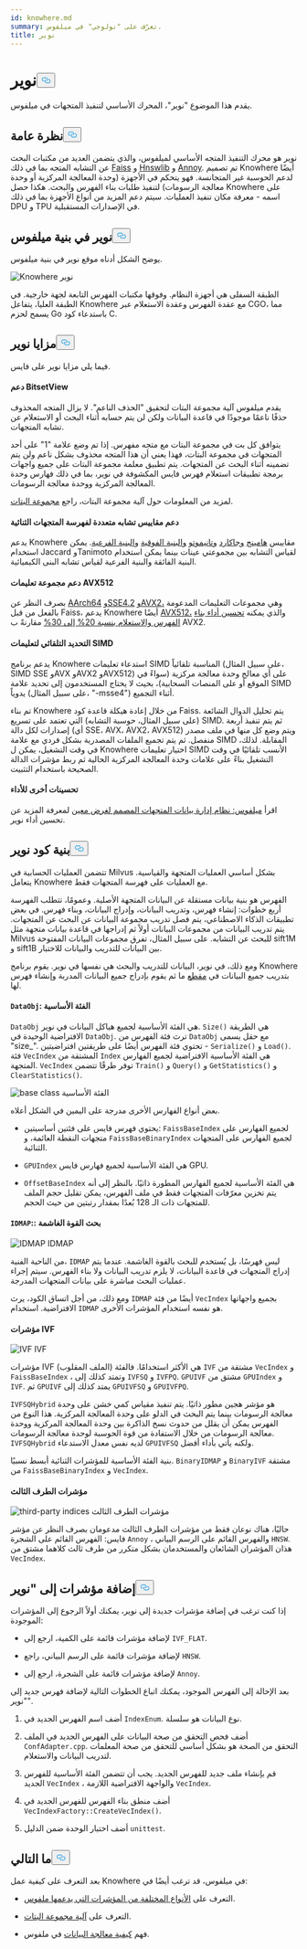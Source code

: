 ```yaml
---
id: knowhere.md
summary: تعرّف على "نولوجي" في ميلفوس.
title: نوير
---
```


<h1 id="Knowhere" class="common-anchor-header">نوير<button data-href="#Knowhere" class="anchor-icon" translate="no">
      <svg translate="no"
        aria-hidden="true"
        focusable="false"
        height="20"
        version="1.1"
        viewBox="0 0 16 16"
        width="16"
      >
        <path
          fill="#0092E4"
          fill-rule="evenodd"
          d="M4 9h1v1H4c-1.5 0-3-1.69-3-3.5S2.55 3 4 3h4c1.45 0 3 1.69 3 3.5 0 1.41-.91 2.72-2 3.25V8.59c.58-.45 1-1.27 1-2.09C10 5.22 8.98 4 8 4H4c-.98 0-2 1.22-2 2.5S3 9 4 9zm9-3h-1v1h1c1 0 2 1.22 2 2.5S13.98 12 13 12H9c-.98 0-2-1.22-2-2.5 0-.83.42-1.64 1-2.09V6.25c-1.09.53-2 1.84-2 3.25C6 11.31 7.55 13 9 13h4c1.45 0 3-1.69 3-3.5S14.5 6 13 6z"
        ></path>
      </svg>
    </button></h1><p>يقدم هذا الموضوع "نوير"، المحرك الأساسي لتنفيذ المتجهات في ميلفوس.</p>
<h2 id="Overview" class="common-anchor-header">نظرة عامة<button data-href="#Overview" class="anchor-icon" translate="no">
      <svg translate="no"
        aria-hidden="true"
        focusable="false"
        height="20"
        version="1.1"
        viewBox="0 0 16 16"
        width="16"
      >
        <path
          fill="#0092E4"
          fill-rule="evenodd"
          d="M4 9h1v1H4c-1.5 0-3-1.69-3-3.5S2.55 3 4 3h4c1.45 0 3 1.69 3 3.5 0 1.41-.91 2.72-2 3.25V8.59c.58-.45 1-1.27 1-2.09C10 5.22 8.98 4 8 4H4c-.98 0-2 1.22-2 2.5S3 9 4 9zm9-3h-1v1h1c1 0 2 1.22 2 2.5S13.98 12 13 12H9c-.98 0-2-1.22-2-2.5 0-.83.42-1.64 1-2.09V6.25c-1.09.53-2 1.84-2 3.25C6 11.31 7.55 13 9 13h4c1.45 0 3-1.69 3-3.5S14.5 6 13 6z"
        ></path>
      </svg>
    </button></h2><p>نوير هو محرك التنفيذ المتجه الأساسي لميلفوس، والذي يتضمن العديد من مكتبات البحث عن التشابه المتجه بما في ذلك <a href="https://github.com/facebookresearch/faiss">Faiss</a> و <a href="https://github.com/nmslib/hnswlib">Hnswlib</a> و <a href="https://github.com/spotify/annoy">Annoy</a>. تم تصميم Knowhere أيضًا لدعم الحوسبة غير المتجانسة. فهو يتحكم في الأجهزة (وحدة المعالجة المركزية أو وحدة معالجة الرسومات) لتنفيذ طلبات بناء الفهرس والبحث. هكذا حصل Knowhere على اسمه - معرفة مكان تنفيذ العمليات. سيتم دعم المزيد من أنواع الأجهزة بما في ذلك DPU و TPU في الإصدارات المستقبلية.</p>
<h2 id="Knowhere-in-the-Milvus-architecture" class="common-anchor-header">نوير في بنية ميلفوس<button data-href="#Knowhere-in-the-Milvus-architecture" class="anchor-icon" translate="no">
      <svg translate="no"
        aria-hidden="true"
        focusable="false"
        height="20"
        version="1.1"
        viewBox="0 0 16 16"
        width="16"
      >
        <path
          fill="#0092E4"
          fill-rule="evenodd"
          d="M4 9h1v1H4c-1.5 0-3-1.69-3-3.5S2.55 3 4 3h4c1.45 0 3 1.69 3 3.5 0 1.41-.91 2.72-2 3.25V8.59c.58-.45 1-1.27 1-2.09C10 5.22 8.98 4 8 4H4c-.98 0-2 1.22-2 2.5S3 9 4 9zm9-3h-1v1h1c1 0 2 1.22 2 2.5S13.98 12 13 12H9c-.98 0-2-1.22-2-2.5 0-.83.42-1.64 1-2.09V6.25c-1.09.53-2 1.84-2 3.25C6 11.31 7.55 13 9 13h4c1.45 0 3-1.69 3-3.5S14.5 6 13 6z"
        ></path>
      </svg>
    </button></h2><p>يوضح الشكل أدناه موقع نوير في بنية ميلفوس.</p>
<p>
  
   <span class="img-wrapper"> <img translate="no" src="/docs/v2.5.x/assets/knowhere_architecture.png" alt="Knowhere" class="doc-image" id="knowhere" />
   </span> <span class="img-wrapper"> <span>نوير</span> </span></p>
<p>الطبقة السفلى هي أجهزة النظام. وفوقها مكتبات الفهرس التابعة لجهة خارجية. في الطبقة العليا، يتفاعل Knowhere مع عقدة الفهرس وعقدة الاستعلام عبر CGO، مما يسمح لحزم Go باستدعاء كود C.</p>
<h2 id="Knowhere-advantages" class="common-anchor-header">مزايا نوير<button data-href="#Knowhere-advantages" class="anchor-icon" translate="no">
      <svg translate="no"
        aria-hidden="true"
        focusable="false"
        height="20"
        version="1.1"
        viewBox="0 0 16 16"
        width="16"
      >
        <path
          fill="#0092E4"
          fill-rule="evenodd"
          d="M4 9h1v1H4c-1.5 0-3-1.69-3-3.5S2.55 3 4 3h4c1.45 0 3 1.69 3 3.5 0 1.41-.91 2.72-2 3.25V8.59c.58-.45 1-1.27 1-2.09C10 5.22 8.98 4 8 4H4c-.98 0-2 1.22-2 2.5S3 9 4 9zm9-3h-1v1h1c1 0 2 1.22 2 2.5S13.98 12 13 12H9c-.98 0-2-1.22-2-2.5 0-.83.42-1.64 1-2.09V6.25c-1.09.53-2 1.84-2 3.25C6 11.31 7.55 13 9 13h4c1.45 0 3-1.69 3-3.5S14.5 6 13 6z"
        ></path>
      </svg>
    </button></h2><p>فيما يلي مزايا نوير على فايس.</p>
<h4 id="Support-for-BitsetView" class="common-anchor-header">دعم BitsetView</h4><p>يقدم ميلفوس آلية مجموعة البتات لتحقيق &quot;الحذف الناعم&quot;. لا يزال المتجه المحذوف حذفًا ناعمًا موجودًا في قاعدة البيانات ولكن لن يتم حسابه أثناء البحث أو الاستعلام عن تشابه المتجهات.</p>
<p>يتوافق كل بت في مجموعة البتات مع متجه مفهرس. إذا تم وضع علامة "1" على أحد المتجهات في مجموعة البتات، فهذا يعني أن هذا المتجه محذوف بشكل ناعم ولن يتم تضمينه أثناء البحث عن المتجهات. يتم تطبيق معلمة مجموعة البتات على جميع واجهات برمجة تطبيقات استعلام فهرس فايس المكشوفة في نوير، بما في ذلك فهارس وحدة المعالجة المركزية ووحدة معالجة الرسومات.</p>
<p>لمزيد من المعلومات حول آلية مجموعة البتات، راجع <a href="/docs/ar/v2.5.x/bitset.md">مجموعة البتات</a>.</p>
<h4 id="Support-for-multiple-similarity-metrics-for-indexing-binary-vectors" class="common-anchor-header">دعم مقاييس تشابه متعددة لفهرسة المتجهات الثنائية</h4><p>يدعم Knowhere مقاييس <a href="/docs/ar/v2.5.x/metric.md#Hamming-distance">هامينج</a> <a href="/docs/ar/v2.5.x/metric.md#Jaccard-distance">وجاكارد</a> <a href="/docs/ar/v2.5.x/metric.md#Tanimoto-distance">وتانيموتو</a> <a href="/docs/ar/v2.5.x/metric.md#Superstructure">والبنية الفوقية</a> <a href="/docs/ar/v2.5.x/metric.md#Substructure">والبنية الفرعية</a>. يمكن استخدام Jaccard وTanimoto لقياس التشابه بين مجموعتي عينات بينما يمكن استخدام البنية الفائقة والبنية الفرعية لقياس تشابه البنى الكيميائية.</p>
<h4 id="Support-for-AVX512-instruction-set" class="common-anchor-header">دعم مجموعة تعليمات AVX512</h4><p>بصرف النظر عن <a href="https://en.wikipedia.org/wiki/AArch64">AArch64</a> <a href="https://en.wikipedia.org/wiki/SSE4#SSE4.2">وSSE4.2</a> <a href="https://en.wikipedia.org/wiki/Advanced_Vector_Extensions">وAVX2،</a> وهي مجموعات التعليمات المدعومة بالفعل من قبل Faiss، يدعم Knowhere أيضًا <a href="https://en.wikipedia.org/wiki/AVX-512">AVX512،</a> والذي يمكنه <a href="https://milvus.io/blog/milvus-performance-AVX-512-vs-AVX2.md">تحسين أداء بناء الفهرس والاستعلام بنسبة 20% إلى 30%</a> مقارنةً ب AVX2.</p>
<h4 id="Automatic-SIMD-instruction-selection" class="common-anchor-header">التحديد التلقائي لتعليمات SIMD</h4><p>يدعم برنامج Knowhere استدعاء تعليمات SIMD المناسبة تلقائياً (على سبيل المثال، SIMD SSE وAVX وAVX2 وAVX512) على أي معالج وحدة معالجة مركزية (سواءً في الموقع أو على المنصات السحابية)، بحيث لا يحتاج المستخدمون إلى تحديد علامة SIMD يدوياً (على سبيل المثال، "-msse4") أثناء التجميع.</p>
<p>تم بناء Knowhere من خلال إعادة هيكلة قاعدة كود Faiss. يتم تحليل الدوال الشائعة (على سبيل المثال، حوسبة التشابه) التي تعتمد على تسريع SIMD. ثم يتم تنفيذ أربعة إصدارات لكل دالة (أي SSE، AVX، AVX2، AVX512) ويتم وضع كل منها في ملف مصدر منفصل. ثم يتم تجميع الملفات المصدرية بشكل فردي مع علامة SIMD المقابلة. لذلك، في وقت التشغيل، يمكن ل Knowhere اختيار تعليمات SIMD الأنسب تلقائيًا في وقت التشغيل بناءً على علامات وحدة المعالجة المركزية الحالية ثم ربط مؤشرات الدالة الصحيحة باستخدام التثبيت.</p>
<h4 id="Other-performance-optimization" class="common-anchor-header">تحسينات أخرى للأداء</h4><p>اقرأ <a href="https://www.cs.purdue.edu/homes/csjgwang/pubs/SIGMOD21_Milvus.pdf">ميلفوس: نظام إدارة بيانات المتجهات المصمم لغرض معين</a> لمعرفة المزيد عن تحسين أداء نوير.</p>
<h2 id="Knowhere-code-structure" class="common-anchor-header">بنية كود نوير<button data-href="#Knowhere-code-structure" class="anchor-icon" translate="no">
      <svg translate="no"
        aria-hidden="true"
        focusable="false"
        height="20"
        version="1.1"
        viewBox="0 0 16 16"
        width="16"
      >
        <path
          fill="#0092E4"
          fill-rule="evenodd"
          d="M4 9h1v1H4c-1.5 0-3-1.69-3-3.5S2.55 3 4 3h4c1.45 0 3 1.69 3 3.5 0 1.41-.91 2.72-2 3.25V8.59c.58-.45 1-1.27 1-2.09C10 5.22 8.98 4 8 4H4c-.98 0-2 1.22-2 2.5S3 9 4 9zm9-3h-1v1h1c1 0 2 1.22 2 2.5S13.98 12 13 12H9c-.98 0-2-1.22-2-2.5 0-.83.42-1.64 1-2.09V6.25c-1.09.53-2 1.84-2 3.25C6 11.31 7.55 13 9 13h4c1.45 0 3-1.69 3-3.5S14.5 6 13 6z"
        ></path>
      </svg>
    </button></h2><p>تتضمن العمليات الحسابية في Milvus بشكل أساسي العمليات المتجهة والقياسية. يتعامل Knowhere مع العمليات على فهرسة المتجهات فقط.</p>
<p>الفهرس هو بنية بيانات مستقلة عن البيانات المتجهة الأصلية. وعمومًا، تتطلب الفهرسة أربع خطوات: إنشاء فهرس، وتدريب البيانات، وإدراج البيانات، وبناء فهرس. في بعض تطبيقات الذكاء الاصطناعي، يتم فصل تدريب مجموعة البيانات عن البحث عن المتجهات. يتم تدريب البيانات من مجموعات البيانات أولاً ثم إدراجها في قاعدة بيانات متجهة مثل Milvus للبحث عن التشابه. على سبيل المثال، تفرق مجموعات البيانات المفتوحة sift1M و sift1B بين البيانات للتدريب والبيانات للاختبار.</p>
<p>ومع ذلك، في نوير، البيانات للتدريب والبحث هي نفسها في نوير. يقوم برنامج Knowhere بتدريب جميع البيانات في <a href="https://milvus.io/blog/deep-dive-1-milvus-architecture-overview.md#Segments">مقطع</a> ما ثم يقوم بإدراج جميع البيانات المدربة وإنشاء فهرس لها.</p>
<h4 id="DataObj-base-class" class="common-anchor-header"><code translate="no">DataObj</code>: الفئة الأساسية</h4><p><code translate="no">DataObj</code> هي الفئة الأساسية لجميع هياكل البيانات في نوير. <code translate="no">Size()</code> هي الطريقة الافتراضية الوحيدة في <code translate="no">DataObj</code>. ترث فئة الفهرس من <code translate="no">DataObj</code> مع حقل يسمى &quot;size_&quot;. تحتوي فئة الفهرس أيضًا على طريقتين افتراضيتين - <code translate="no">Serialize()</code> و <code translate="no">Load()</code>. فئة <code translate="no">VecIndex</code> المشتقة من <code translate="no">Index</code> هي الفئة الأساسية الافتراضية لجميع الفهارس المتجهة. <code translate="no">VecIndex</code> توفر طرقًا تتضمن <code translate="no">Train()</code> و <code translate="no">Query()</code> و <code translate="no">GetStatistics()</code> و <code translate="no">ClearStatistics()</code>.</p>
<p>
  
   <span class="img-wrapper"> <img translate="no" src="/docs/v2.5.x/assets/Knowhere_base_classes.png" alt="base class" class="doc-image" id="base-class" />
   </span> <span class="img-wrapper"> <span>الفئة الأساسية</span> </span></p>
<p>بعض أنواع الفهارس الأخرى مدرجة على اليمين في الشكل أعلاه.</p>
<ul>
<li><p>يحتوي فهرس فايس على فئتين أساسيتين: <code translate="no">FaissBaseIndex</code> لجميع الفهارس على متجهات النقطة العائمة، و <code translate="no">FaissBaseBinaryIndex</code> لجميع الفهارس على المتجهات الثنائية.</p></li>
<li><p><code translate="no">GPUIndex</code> هي الفئة الأساسية لجميع فهارس فايس GPU.</p></li>
<li><p><code translate="no">OffsetBaseIndex</code> هي الفئة الأساسية لجميع الفهارس المطورة ذاتيًا. بالنظر إلى أنه يتم تخزين معرّفات المتجهات فقط في ملف الفهرس، يمكن تقليل حجم الملف للمتجهات ذات الـ 128 بُعدًا بمقدار رتبتين من حيث الحجم.</p></li>
</ul>
<h4 id="IDMAP-brute-force-search" class="common-anchor-header"><code translate="no">IDMAP</code>:: بحث القوة الغاشمة</h4><p>
  
   <span class="img-wrapper"> <img translate="no" src="/docs/v2.5.x/assets/IDMAP.png" alt="IDMAP" class="doc-image" id="idmap" />
   </span> <span class="img-wrapper"> <span>IDMAP</span> </span></p>
<p>من الناحية الفنية، <code translate="no">IDMAP</code> ليس فهرسًا، بل يُستخدم للبحث بالقوة الغاشمة. عندما يتم إدراج المتجهات في قاعدة البيانات، لا يلزم تدريب البيانات ولا بناء الفهرس. سيتم إجراء عمليات البحث مباشرة على بيانات المتجهات المدرجة.</p>
<p>ومع ذلك، من أجل اتساق الكود، يرث <code translate="no">IDMAP</code> أيضًا من فئة <code translate="no">VecIndex</code> بجميع واجهاتها الافتراضية. استخدام <code translate="no">IDMAP</code> هو نفسه استخدام المؤشرات الأخرى.</p>
<h4 id="IVF-indices" class="common-anchor-header">مؤشرات IVF</h4><p>
  
   <span class="img-wrapper"> <img translate="no" src="/docs/v2.5.x/assets/IVF.png" alt="IVF" class="doc-image" id="ivf" />
   </span> <span class="img-wrapper"> <span>IVF</span> </span></p>
<p>مؤشرات IVF (الملف المقلوب) هي الأكثر استخدامًا. فالفئة <code translate="no">IVF</code> مشتقة من <code translate="no">VecIndex</code> و <code translate="no">FaissBaseIndex</code> ، وتمتد كذلك إلى <code translate="no">IVFSQ</code> و <code translate="no">IVFPQ</code>. <code translate="no">GPUIVF</code> مشتق من <code translate="no">GPUIndex</code> و <code translate="no">IVF</code>. ثم <code translate="no">GPUIVF</code> يمتد كذلك إلى <code translate="no">GPUIVFSQ</code> و <code translate="no">GPUIVFPQ</code>.</p>
<p><code translate="no">IVFSQHybrid</code> هو مؤشر هجين مطور ذاتيًا. يتم تنفيذ مقياس كمي خشن على وحدة معالجة الرسومات بينما يتم البحث في الدلو على وحدة المعالجة المركزية. هذا النوع من الفهرس يمكن أن يقلل من حدوث نسخ الذاكرة بين وحدة المعالجة المركزية ووحدة معالجة الرسومات من خلال الاستفادة من قوة الحوسبة لوحدة معالجة الرسومات. <code translate="no">IVFSQHybrid</code> لديه نفس معدل الاستدعاء <code translate="no">GPUIVFSQ</code> ولكنه يأتي بأداء أفضل.</p>
<p>بنية الفئة الأساسية للمؤشرات الثنائية أبسط نسبيًا. <code translate="no">BinaryIDMAP</code> و <code translate="no">BinaryIVF</code> مشتقة من <code translate="no">FaissBaseBinaryIndex</code> و <code translate="no">VecIndex</code>.</p>
<h4 id="Third-party-indices" class="common-anchor-header">مؤشرات الطرف الثالث</h4><p>
  
   <span class="img-wrapper"> <img translate="no" src="/docs/v2.5.x/assets/third_party_index.png" alt="third-party indices" class="doc-image" id="third-party-indices" />
   </span> <span class="img-wrapper"> <span>مؤشرات الطرف الثالث</span> </span></p>
<p>حاليًا، هناك نوعان فقط من مؤشرات الطرف الثالث مدعومان بصرف النظر عن مؤشر فايس: الفهرس القائم على الشجرة <code translate="no">Annoy</code> ، والفهرس القائم على الرسم البياني <code translate="no">HNSW</code>. هذان المؤشران الشائعان والمستخدمان بشكل متكرر من طرف ثالث كلاهما مشتق من <code translate="no">VecIndex</code>.</p>
<h2 id="Adding-indices-to-Knowhere" class="common-anchor-header">إضافة مؤشرات إلى "نوير<button data-href="#Adding-indices-to-Knowhere" class="anchor-icon" translate="no">
      <svg translate="no"
        aria-hidden="true"
        focusable="false"
        height="20"
        version="1.1"
        viewBox="0 0 16 16"
        width="16"
      >
        <path
          fill="#0092E4"
          fill-rule="evenodd"
          d="M4 9h1v1H4c-1.5 0-3-1.69-3-3.5S2.55 3 4 3h4c1.45 0 3 1.69 3 3.5 0 1.41-.91 2.72-2 3.25V8.59c.58-.45 1-1.27 1-2.09C10 5.22 8.98 4 8 4H4c-.98 0-2 1.22-2 2.5S3 9 4 9zm9-3h-1v1h1c1 0 2 1.22 2 2.5S13.98 12 13 12H9c-.98 0-2-1.22-2-2.5 0-.83.42-1.64 1-2.09V6.25c-1.09.53-2 1.84-2 3.25C6 11.31 7.55 13 9 13h4c1.45 0 3-1.69 3-3.5S14.5 6 13 6z"
        ></path>
      </svg>
    </button></h2><p>إذا كنت ترغب في إضافة مؤشرات جديدة إلى نوير، يمكنك أولاً الرجوع إلى المؤشرات الموجودة:</p>
<ul>
<li><p>لإضافة مؤشرات قائمة على الكمية، ارجع إلى <code translate="no">IVF_FLAT</code>.</p></li>
<li><p>لإضافة مؤشرات قائمة على الرسم البياني، راجع <code translate="no">HNSW</code>.</p></li>
<li><p>لإضافة مؤشرات قائمة على الشجرة، ارجع إلى <code translate="no">Annoy</code>.</p></li>
</ul>
<p>بعد الإحالة إلى الفهرس الموجود، يمكنك اتباع الخطوات التالية لإضافة فهرس جديد إلى "نوير".</p>
<ol>
<li><p>أضف اسم الفهرس الجديد في <code translate="no">IndexEnum</code>. نوع البيانات هو سلسلة.</p></li>
<li><p>أضف فحص التحقق من صحة البيانات على الفهرس الجديد في الملف <code translate="no">ConfAdapter.cpp</code>. التحقق من الصحة هو بشكل أساسي للتحقق من صحة المعلمات لتدريب البيانات والاستعلام.</p></li>
<li><p>قم بإنشاء ملف جديد للفهرس الجديد. يجب أن تتضمن الفئة الأساسية للفهرس الجديد <code translate="no">VecIndex</code> ، والواجهة الافتراضية اللازمة <code translate="no">VecIndex</code>.</p></li>
<li><p>أضف منطق بناء الفهرس للفهرس الجديد في <code translate="no">VecIndexFactory::CreateVecIndex()</code>.</p></li>
<li><p>أضف اختبار الوحدة ضمن الدليل <code translate="no">unittest</code>.</p></li>
</ol>
<h2 id="Whats-next" class="common-anchor-header">ما التالي<button data-href="#Whats-next" class="anchor-icon" translate="no">
      <svg translate="no"
        aria-hidden="true"
        focusable="false"
        height="20"
        version="1.1"
        viewBox="0 0 16 16"
        width="16"
      >
        <path
          fill="#0092E4"
          fill-rule="evenodd"
          d="M4 9h1v1H4c-1.5 0-3-1.69-3-3.5S2.55 3 4 3h4c1.45 0 3 1.69 3 3.5 0 1.41-.91 2.72-2 3.25V8.59c.58-.45 1-1.27 1-2.09C10 5.22 8.98 4 8 4H4c-.98 0-2 1.22-2 2.5S3 9 4 9zm9-3h-1v1h1c1 0 2 1.22 2 2.5S13.98 12 13 12H9c-.98 0-2-1.22-2-2.5 0-.83.42-1.64 1-2.09V6.25c-1.09.53-2 1.84-2 3.25C6 11.31 7.55 13 9 13h4c1.45 0 3-1.69 3-3.5S14.5 6 13 6z"
        ></path>
      </svg>
    </button></h2><p>بعد التعرف على كيفية عمل Knowhere في ميلفوس، قد ترغب أيضًا في:</p>
<ul>
<li><p>التعرف على <a href="/docs/ar/v2.5.x/index.md">الأنواع المختلفة من المؤشرات التي يدعمها ملفوس</a>.</p></li>
<li><p>التعرف على <a href="/docs/ar/v2.5.x/bitset.md">آلية مجموعة البتات</a>.</p></li>
<li><p>فهم <a href="/docs/ar/v2.5.x/data_processing.md">كيفية معالجة البيانات</a> في ملفوس.</p></li>
</ul>
